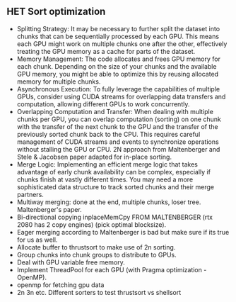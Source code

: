 ## HET Sort optimization
- Splitting Strategy: It may be necessary to further split the dataset into chunks that can be sequentially processed by each GPU. This means each GPU might work on multiple chunks one after the other, effectively treating the GPU memory as a cache for parts of the dataset.
- Memory Management: The code allocates and frees GPU memory for each chunk. Depending on the size of your chunks and the available GPU memory, you might be able to optimize this by reusing allocated memory for multiple chunks.
- Asynchronous Execution: To fully leverage the capabilities of multiple GPUs, consider using CUDA streams for overlapping data transfers and computation, allowing different GPUs to work concurrently.
- Overlapping Computation and Transfer: When dealing with multiple chunks per GPU, you can overlap computation (sorting) on one chunk with the transfer of the next chunk to the GPU and the transfer of the previously sorted chunk back to the CPU. This requires careful management of CUDA streams and events to synchronize operations without stalling the GPU or CPU. 2N approach from Maltenberger and Stele & Jacobsen paper adapted for in-place sorting.
- Merge Logic: Implementing an efficient merge logic that takes advantage of early chunk availability can be complex, especially if chunks finish at vastly different times. You may need a more sophisticated data structure to track sorted chunks and their merge partners.
- Multiway merging: done at the end, multiple chunks, loser tree. Maltenberger's paper.
- Bi-directional copying inplaceMemCpy FROM MALTENBERGER (rtx 2080 has 2 copy engines) (pick optimal blocksize). 
- Eager merging according to Maltenberger is bad but make sure if its true for us as well.
- Allocate buffer to thrustsort to make use of 2n sorting.
- Group chunks into chunk groups to distribute to GPUs. 
- Deal with GPU variable free memory.
- Implement ThreadPool for each GPU (with Pragma optimization - OpenMP).
- openmp for fetching gpu data
- 2n 3n etc. Different sorters to test thrustsort vs shellsort